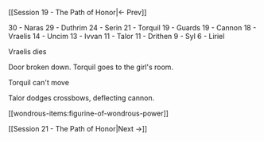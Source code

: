 [[Session 19 - The Path of Honor|<- Prev]]

30 - Naras
29 - Duthrim
24 - Serin
21 - Torquil
19 - Guards
19 - Cannon
18 - Vraelis
14 - Uncim
13 - Ivvan
11 - Talor
11 - Drithen
9 - Syl
6 - Liriel

Vraelis dies

Door broken down. Torquil goes to the girl's room. 

Torquil can't move

Talor dodges crossbows, deflecting cannon.

[[wondrous-items:figurine-of-wondrous-power]]



[[Session 21 - The Path of Honor|Next ->]]